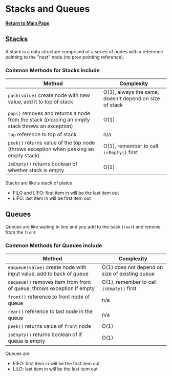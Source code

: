# Stacks and Queues

**[Return to Main Page](https://annethor.github.io/reading-notes/)**

## Stacks

A stack is a data structure comprised of a series of nodes with a reference pointing to the "next" node (no prev pointing reference). 

### Common Methods for **Stacks** include

Method | Complexity
------ | ----------
```push(value)``` create node with new value, add it to top of stack | O(1), always the same, doesn't depend on size of stack
```pop()``` removes and returns a node from the stack (popping an empty stack throws an exception) | O(1)
```top``` reference to top of stack | n/a
```peek()``` returns value of the top node (throws exception when peeking an empty stack) | O(1), remember to call ```isEmpty()``` first
```isEmpty()``` returns boolean of whether stack is empty | O(1)

Stacks are like a stack of plates

- FILO and LIFO: first item in will be the last item out
- LIFO: last item in will be first item out

## Queues

Queues are like waiting in line and you add to the back (```rear```) and remove from the ```front```

### Common Methods for **Queues** include

Method | Complexity
------ | ----------
```enqueue(value)``` create node with input value, add to back of queue | O(1) does not depend on size of existing queue
```dequeue()``` removes item from front of queue, throws exception if empty | O(1), remember to call ```isEmpty()``` first
```front()``` reference to front node of queue | n/a
```rear()``` reference to last node in the queue | n/a
```peek()``` returns value of ```front``` node | O(1)
```isEmpty()``` returns boolean of if queue is empty | O(1)

Queues are

- FIFO: first item in will be the first item out
- LILO: last item in will be the last item out 
